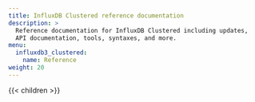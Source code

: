 ```yaml
---
title: InfluxDB Clustered reference documentation
description: >
  Reference documentation for InfluxDB Clustered including updates,
  API documentation, tools, syntaxes, and more.
menu: 
  influxdb3_clustered:
    name: Reference
weight: 20
---
```


{{< children >}}